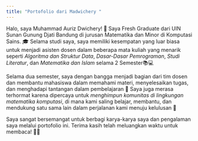 ```yaml
---
title: "Portofolio dari Madwichery "
---
```

Halo, saya Muhammad Auriz Dwichery! 🌟 Saya Fresh Graduate dari UIN Sunan Gunung Djati Bandung di jurusan Matematika dan Minor di Komputasi Sains. 🎓 Selama studi saya, saya memiliki kesempatan yang luar biasa untuk menjadi asisten dosen dalam beberapa mata kuliah yang menarik seperti *Algoritma dan Struktur Data*, *Dasar-Dasar Pemrograman*, *Studi Literatur*, dan *Matematika dan Islam* selama 2 Semester📚💻

Selama dua semester, saya dengan bangga menjadi bagian dari tim dosen dan membantu mahasiswa dalam memahami materi, menyelesaikan tugas, dan menghadapi tantangan dalam pembelajaran 🤝 Saya juga merasa terhormat karena dipercaya untuk *menghimpun komunitas di lingkungan matematika komputasi*, di mana kami saling belajar, membantu, dan mendukung satu sama lain dalam perjalanan kami menuju kelulusan 💪

Saya sangat bersemangat untuk berbagi karya-karya saya dan pengalaman saya melalui portofolio ini. Terima kasih telah meluangkan waktu untuk membaca! 🙏😊